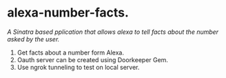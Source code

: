 # alexa-number-facts.
_A Sinatra based pplication that allows alexa to tell facts about the number asked by the user._ 
1. Get facts about a number form Alexa.  
2. Oauth server can be created using Doorkeeper Gem.  
3. Use ngrok tunneling to test on local server.  
